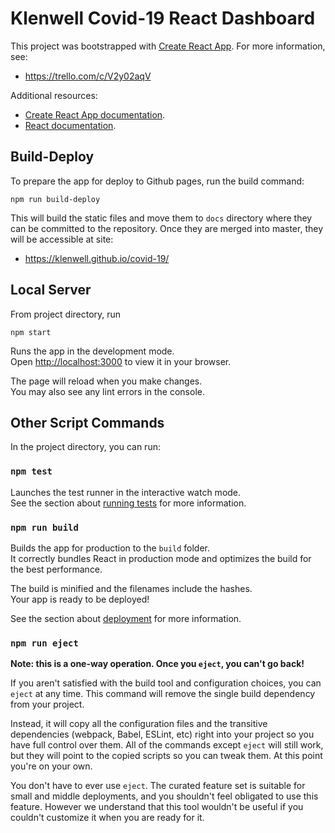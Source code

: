 # Klenwell Covid-19 React Dashboard
This project was bootstrapped with [Create React App](https://github.com/facebook/create-react-app). For more information, see:

- https://trello.com/c/V2y02aqV

Additional resources:

- [Create React App documentation](https://facebook.github.io/create-react-app/docs/getting-started).
- [React documentation](https://reactjs.org/).


## Build-Deploy
To prepare the app for deploy to Github pages, run the build command:

    npm run build-deploy

This will build the static files and move them to `docs` directory where they can be committed to the repository.
Once they are merged into master, they will be accessible at site:

- https://klenwell.github.io/covid-19/


## Local Server
From project directory, run

    npm start

Runs the app in the development mode.\
Open [http://localhost:3000](http://localhost:3000) to view it in your browser.

The page will reload when you make changes.\
You may also see any lint errors in the console.


## Other Script Commands

In the project directory, you can run:

### `npm test`

Launches the test runner in the interactive watch mode.\
See the section about [running tests](https://facebook.github.io/create-react-app/docs/running-tests) for more information.

### `npm run build`

Builds the app for production to the `build` folder.\
It correctly bundles React in production mode and optimizes the build for the best performance.

The build is minified and the filenames include the hashes.\
Your app is ready to be deployed!

See the section about [deployment](https://facebook.github.io/create-react-app/docs/deployment) for more information.

### `npm run eject`

**Note: this is a one-way operation. Once you `eject`, you can't go back!**

If you aren't satisfied with the build tool and configuration choices, you can `eject` at any time. This command will remove the single build dependency from your project.

Instead, it will copy all the configuration files and the transitive dependencies (webpack, Babel, ESLint, etc) right into your project so you have full control over them. All of the commands except `eject` will still work, but they will point to the copied scripts so you can tweak them. At this point you're on your own.

You don't have to ever use `eject`. The curated feature set is suitable for small and middle deployments, and you shouldn't feel obligated to use this feature. However we understand that this tool wouldn't be useful if you couldn't customize it when you are ready for it.
